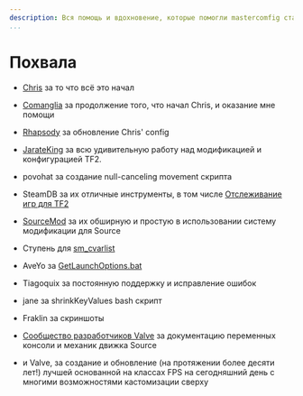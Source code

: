 ```yaml
---
description: Вся помощь и вдохновение, которые помогли mastercomfig стать намного лучше.
...
```


# Похвала

* [Chris](https://chrisdown.name/tf2/) за то что всё это начал

* [Comanglia](https://www.teamfortress.tv/25328/comanglias-config-fps-guide) за
  продолжение того, что начал Chris, и оказание мне помощи

* [Rhapsody](https://rhapsodysl.github.io/perfconfig/) за обновление Chris' config

* [JarateKing](https://github.com/JarateKing) за всю удивительную работу над модификацией и конфигурацией TF2.

* povohat за создание null-canceling movement скрипта

* SteamDB за их отличные инструменты, в том числе [Отслеживание игр для TF2](https://github.com/SteamDatabase/GameTracking-TF2)

* [SourceMod](https://www.sourcemod.net/credits.php) за их обширную и простую в использовании систему модификации для Source

* Ступень для [sm_cvarlist](https://forums.alliedmods.net/showthread.php?p=1298262)

* AveYo за [GetLaunchOptions.bat](https://github.com/AveYo/D-OPTIMIZER/blob/archive/GetLaunchOptions.bat)

* Tiagoquix за постоянную поддержку и исправление ошибок

* jane за shrinkKeyValues bash скрипт

* Fraklin за скриншоты

* [Сообщество разработчиков Valve](https://developer.valvesoftware.com/wiki/Main_Page)
  за документацию переменных консоли и механик движка Source

* и Valve, за создание и обновление (на протяжении более десяти лет!) лучшей основанной на классах FPS на сегодняшний день с многими возможностями кастомизации сверху
